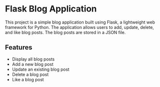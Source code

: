 # Flask Blog Application

This project is a simple blog application built using Flask, a lightweight web framework for Python. The application allows users to add, update, delete, and like blog posts. The blog posts are stored in a JSON file.

## Features

- Display all blog posts
- Add a new blog post
- Update an existing blog post
- Delete a blog post
- Like a blog post
